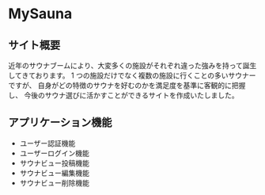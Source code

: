 # MySauna

## サイト概要

近年のサウナブームにより、大変多くの施設がそれぞれ違った強みを持って誕生してきております。
1 つの施設だけでなく複数の施設に行くことの多いサウナーですが、
自身がどの特徴のサウナを好むのかを満足度を基準に客観的に把握し、
今後のサウナ選びに活かすことができるサイトを作成いたしました。

## アプリケーション機能

- ユーザー認証機能
- ユーザーログイン機能
- サウナビュー投稿機能
- サウナビュー編集機能
- サウナビュー削除機能
